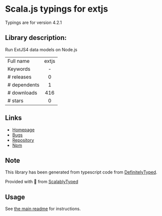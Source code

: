
# Scala.js typings for extjs

Typings are for version 4.2.1

## Library description:
Run ExtJS4 data models on Node.js

|                    |                 |
| ------------------ | :-------------: |
| Full name          | extjs |
| Keywords           | - |
| # releases         | 0 |
| # dependents       | 1 |
| # downloads        | 416 |
| # stars            | 0 |

## Links
- [Homepage](https://github.com/egorfine/node-extjs#readme)
- [Bugs](http://github.com/egorFiNE/node-extjs/issues)
- [Repository](https://github.com/egorfine/node-extjs)
- [Npm](https://www.npmjs.com/package/extjs)
    


## Note
This library has been generated from typescript code from [DefinitelyTyped](https://definitelytyped.org).

Provided with :purple_heart: from [ScalablyTyped](https://github.com/oyvindberg/ScalablyTyped)

## Usage
See [the main readme](../../readme.md) for instructions.


